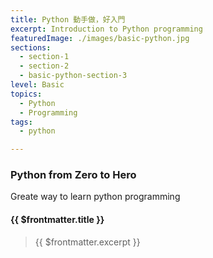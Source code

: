 ```yaml
---
title: Python 動手做，好入門
excerpt: Introduction to Python programming
featuredImage: ./images/basic-python.jpg
sections:
  - section-1
  - section-2
  - basic-python-section-3
level: Basic
topics: 
  - Python
  - Programming
tags:
  - python

---
```


### Python from Zero to Hero

Greate way to learn python programming

#### {{ $frontmatter.title }}
> {{ $frontmatter.excerpt }}



